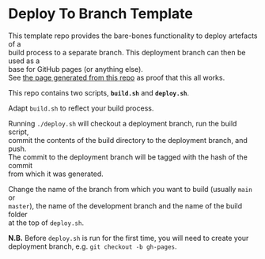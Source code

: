 # Deploy To Branch Template

This template repo provides the bare-bones functionality to deploy artefacts of a \
build process to a separate branch. This deployment branch can then be used as a \
base for GitHub pages (or anything else). \
See [the page generated from this repo](https://git-john-gardner.github.io/gh-pages-deploy-template/)
as proof that this all works.

This repo contains two scripts, **`build.sh`** and **`deploy.sh`**.

Adapt `build.sh` to reflect your build process.

Running `./deploy.sh` will checkout a deployment branch, run the build script, \
commit the contents of the build directory to the deployment branch, and push. \
The commit to the deployment branch will be tagged with the hash of the commit \
from which it was generated.

Change the name of the branch from which you want to build (usually `main` or \
`master`), the name of the development branch and the name of the build folder \
at the top of `deploy.sh`.

**N.B.** Before `deploy.sh` is run for the first time, you will need to create your \
deployment branch, e.g. `git checkout -b gh-pages`.
